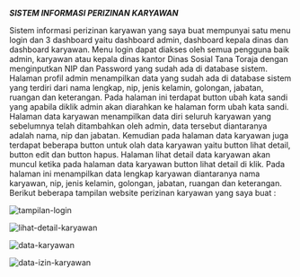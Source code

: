 ***SISTEM INFORMASI PERIZINAN KARYAWAN***

Sistem informasi perizinan karyawan yang saya buat mempunyai satu menu login dan 3 dashboard yaitu dashboard admin, dashboard kepala dinas dan dashboard karyawan. Menu login dapat diakses oleh semua pengguna baik admin, karyawan atau kepala dinas kantor Dinas Sosial Tana Toraja dengan menginputkan NIP dan Password yang sudah ada di database sistem. Halaman profil admin menampilkan data yang sudah ada di database sistem yang terdiri dari nama lengkap, nip, jenis kelamin, golongan, jabatan, ruangan dan keterangan. Pada halaman ini terdapat button ubah kata sandi yang apabila diklik admin akan diarahkan ke halaman form ubah kata sandi. Halaman data karyawan menampilkan data diri seluruh karyawan yang
sebelumnya telah ditambahkan oleh admin, data tersebut diantaranya adalah nama,
nip dan jabatan. Kemudian pada halaman data karyawan juga terdapat beberapa
button untuk olah data karyawan yaitu button lihat detail, button edit dan button
hapus. Halaman lihat detail data karyawan akan muncul ketika pada halaman data
karyawan button lihat detail di klik. Pada halaman ini menampilkan data lengkap
karyawan diantaranya nama karyawan, nip, jenis kelamin, golongan, jabatan,
ruangan dan keterangan. Berikut beberapa tampilan website perizinan karyawan yang saya buat : 

![tampilan-login](https://github.com/YonasDangaPaelongan04/Perizinan-Karyawan/assets/92315226/ca9a9955-5122-416d-91c0-0fed7e2b1701)

![lihat-detail-karyawan](https://github.com/YonasDangaPaelongan04/Perizinan-Karyawan/assets/92315226/5e028cd7-de5e-4682-9c78-815015330009)

![data-karyawan](https://github.com/YonasDangaPaelongan04/Perizinan-Karyawan/assets/92315226/5889511a-e54a-423f-9413-55d0e30483fc)

![data-izin-karyawan](https://github.com/YonasDangaPaelongan04/Perizinan-Karyawan/assets/92315226/dcbb3fb8-7248-4bd8-acee-761bc5db0d0d)
